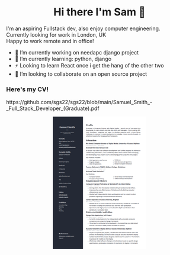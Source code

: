 <h1 align="center">
Hi there I'm Sam 👋
</h1>

<p>
I'm an aspiring Fullstack dev, also enjoy computer engineering.<br>
Currently looking for work in London, UK <br>
Happy to work remote and in office!
</p>

- 🔭 I’m currently working on needapc django project
- 🌱 I’m currently learning: python, django
- ⚡ Looking to learn React once i get the hang of the other two
- 👯 I’m looking to collaborate on an open source project

<h3>Here's my CV!</h3>
<p>https://github.com/sgs22/sgs22/blob/main/Samuel_Smith_-_Full_Stack_Developer_(Graduate).pdf</p>
<p align="center"><img width="50%" <img src="https://raw.githubusercontent.com/sgs22/sgs22/main/cv_screenshot.png" alt="lang image here" /></p>
<!--
**sgs22/sgs22** is a ✨ _special_ ✨ repository because its `README.md` (this file) appears on your GitHub profile.

Here are some ideas to get you started:

- 🔭 I’m currently working on ...
- 🌱 I’m currently learning ...
- 👯 I’m looking to collaborate on ...
- 🤔 I’m looking for help with ...
- 💬 Ask me about ...
- 📫 How to reach me: ...
- 😄 Pronouns: ...
- ⚡ Fun fact: ...
-->
